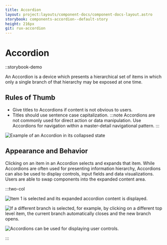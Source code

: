 ```yaml
---
title: Accordion
layout: project:layouts/component-docs/component-docs-layout.astro
storybook: components-accordion--default-story
height: 216px
git: rux-accordion
---
```


# Accordion

::storybook-demo

An Accordion is a device which presents a hierarchical set of items in which only a single branch of that hierarchy may be exposed at one time.

## Rules of Thumb

- Give titles to Accordions if content is not obvious to users.
- Titles should use sentence case capitalization.
  :::note
  Accordions are not commonly used for direct action or data manipulation. Use Accordions for navigation within a master-detail navigational pattern.
  :::

![Example of an Accordion in its collapsed state](/img/components/accordion-1.png)

## Appearance and Behavior

Clicking on an item in an Accordion selects and expands that item. While Accordions are often used for presenting information hierarchy, Accordions can also be used to display controls, input fields and data visualizations. Users are able to swap components into the expanded content area.

:::two-col

![Item 1 is selected and its expanded accordion content is displayed.](/img/components/accordion-2.png "Do: Item 1 is selected and its expanded accordion content is displayed.")

![If a different branch is selected, for example, by clicking on a different top level item, the current branch automatically closes and the new branch opens.](/img/components/accordion-3.png "If a different branch is selected, for example, by clicking on a different top level item, the current branch automatically closes and the new branch opens.")

![Accordions can be used for displaying user controls.](/img/components/accordion-4.png "Accordions can be used for displaying user controls.")

:::

